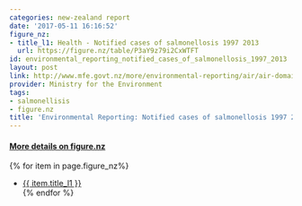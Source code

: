 ```yaml
---
categories: new-zealand report
date: '2017-05-11 16:16:52'
figure_nz:
- title_l1: Health - Notified cases of salmonellosis 1997 2013
  url: https://figure.nz/table/P3aY9z79i2CxWTFT
id: environmental_reporting_notified_cases_of_salmonellosis_1997_2013
layout: post
link: http://www.mfe.govt.nz/more/environmental-reporting/air/air-domain-report-2014/data-and-supporting-information/data-files
provider: Ministry for the Environment
tags:
- salmonellisis
- figure.nz
title: 'Environmental Reporting: Notified cases of salmonellosis 1997 2013'
---
```


<h4><u> More details on figure.nz</u></h4>
{% for item in page.figure_nz%}
<ul class="post-list">
    <li><a href="{{ item.url }}">{{ item.title_l1 }}</a></li>
{% endfor %}
</ul>